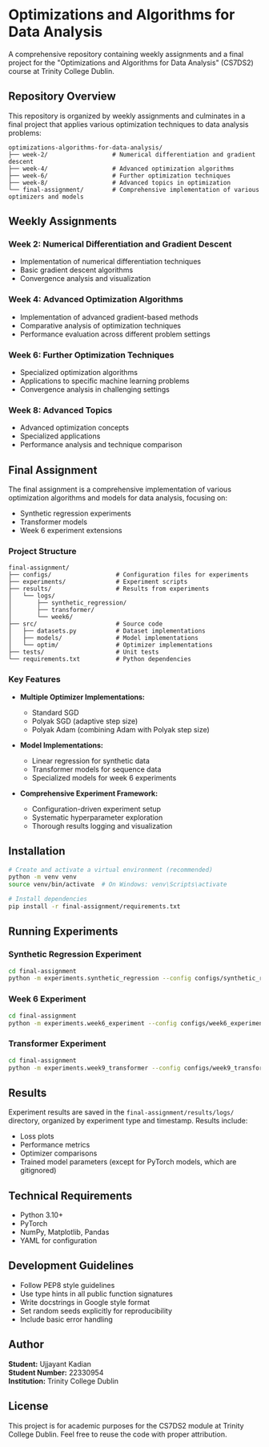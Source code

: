 # Optimizations and Algorithms for Data Analysis

A comprehensive repository containing weekly assignments and a final project for the "Optimizations and Algorithms for Data Analysis" (CS7DS2) course at Trinity College Dublin.

## Repository Overview

This repository is organized by weekly assignments and culminates in a final project that applies various optimization techniques to data analysis problems:

```
optimizations-algorithms-for-data-analysis/
├── week-2/                  # Numerical differentiation and gradient descent
├── week-4/                  # Advanced optimization algorithms
├── week-6/                  # Further optimization techniques
├── week-8/                  # Advanced topics in optimization
└── final-assignment/        # Comprehensive implementation of various optimizers and models
```

## Weekly Assignments

### Week 2: Numerical Differentiation and Gradient Descent
- Implementation of numerical differentiation techniques
- Basic gradient descent algorithms
- Convergence analysis and visualization

### Week 4: Advanced Optimization Algorithms
- Implementation of advanced gradient-based methods
- Comparative analysis of optimization techniques
- Performance evaluation across different problem settings

### Week 6: Further Optimization Techniques
- Specialized optimization algorithms
- Applications to specific machine learning problems
- Convergence analysis in challenging settings

### Week 8: Advanced Topics
- Advanced optimization concepts
- Specialized applications
- Performance analysis and technique comparison

## Final Assignment

The final assignment is a comprehensive implementation of various optimization algorithms and models for data analysis, focusing on:

- Synthetic regression experiments
- Transformer models
- Week 6 experiment extensions

### Project Structure

```
final-assignment/
├── configs/                  # Configuration files for experiments
├── experiments/              # Experiment scripts
├── results/                  # Results from experiments
│   └── logs/
│       ├── synthetic_regression/
│       ├── transformer/
│       └── week6/
├── src/                      # Source code
│   ├── datasets.py           # Dataset implementations
│   ├── models/               # Model implementations
│   └── optim/                # Optimizer implementations
├── tests/                    # Unit tests
└── requirements.txt          # Python dependencies
```

### Key Features

- **Multiple Optimizer Implementations:**
  - Standard SGD
  - Polyak SGD (adaptive step size)
  - Polyak Adam (combining Adam with Polyak step size)
  
- **Model Implementations:**
  - Linear regression for synthetic data
  - Transformer models for sequence data
  - Specialized models for week 6 experiments
  
- **Comprehensive Experiment Framework:**
  - Configuration-driven experiment setup
  - Systematic hyperparameter exploration
  - Thorough results logging and visualization

## Installation

```bash
# Create and activate a virtual environment (recommended)
python -m venv venv
source venv/bin/activate  # On Windows: venv\Scripts\activate

# Install dependencies
pip install -r final-assignment/requirements.txt
```

## Running Experiments

### Synthetic Regression Experiment

```bash
cd final-assignment
python -m experiments.synthetic_regression --config configs/synthetic_regression_config.yaml
```

### Week 6 Experiment

```bash
cd final-assignment
python -m experiments.week6_experiment --config configs/week6_experiment_config.yaml
```

### Transformer Experiment

```bash
cd final-assignment
python -m experiments.week9_transformer --config configs/week9_transformer_config.yaml
```

## Results

Experiment results are saved in the `final-assignment/results/logs/` directory, organized by experiment type and timestamp. Results include:
- Loss plots
- Performance metrics
- Optimizer comparisons
- Trained model parameters (except for PyTorch models, which are gitignored)

## Technical Requirements

- Python 3.10+
- PyTorch
- NumPy, Matplotlib, Pandas
- YAML for configuration

## Development Guidelines

- Follow PEP8 style guidelines
- Use type hints in all public function signatures
- Write docstrings in Google style format
- Set random seeds explicitly for reproducibility
- Include basic error handling

## Author

**Student:** Ujjayant Kadian  
**Student Number:** 22330954  
**Institution:** Trinity College Dublin

## License

This project is for academic purposes for the CS7DS2 module at Trinity College Dublin.
Feel free to reuse the code with proper attribution. 